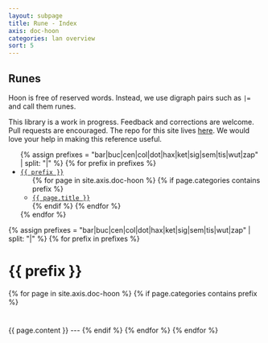 ```yaml
---
layout: subpage
title: Rune - Index
axis: doc-hoon
categories: lan overview
sort: 5
---
```


## Runes

Hoon is free of reserved words. Instead, we use digraph pairs such as `|=` and call them runes. 

This library is a work in progress. Feedback and corrections are welcome. Pull requests are encouraged. The repo for this site lives [here](https://github.com/urbit/urbit.github.io). We would love your help in making this reference useful.

<script type="text/javascript" src="/public/js/subnav.js"></script>

<div class="subnav runes">
<ul>
{% assign prefixes = "bar|buc|cen|col|dot|hax|ket|sig|sem|tis|wut|zap" | split: "|" %}
{% for prefix in prefixes %}
<li>
<a href="#" class="expand"></a>
<a href="#{{ prefix }}" class="section"><code>{{ prefix }}</code></a>
<ul>
{% for page in site.axis.doc-hoon %}
{% if page.categories contains prefix %}
<li>
<a href="#{{ page.title }}"><code>{{ page.title }}</code></a>
</li>
{% endif %}
{% endfor %}
</ul>
</li>
{% endfor %}
</ul>
</div>

{% assign prefixes = "bar|buc|cen|col|dot|hax|ket|sig|sem|tis|wut|zap" | split: "|" %}
{% for prefix in prefixes %}
<h1 id="{{ prefix }}">{{ prefix }}</h1>
{% for page in site.axis.doc-hoon %}
{% if page.categories contains prefix %}
<h1 id="{{ page.title }}"></h1>
{{ page.content }}
---
{% endif %}
{% endfor %}
{% endfor %}
